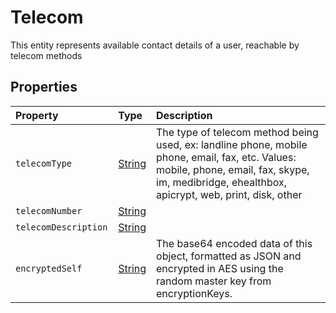 # Telecom

This entity represents available contact details of a user, reachable by telecom methods


## Properties

| Property | Type | Description |
| :--- | :--- | :--- |
| `telecomType ` | [String](String) | The type of telecom method being used, ex: landline phone, mobile phone, email, fax, etc. Values: mobile, phone, email, fax, skype, im, medibridge, ehealthbox, apicrypt, web, print, disk, other |
| `telecomNumber ` | [String](String) |   |
| `telecomDescription ` | [String](String) |   |
| `encryptedSelf ` | [String](String) | The base64 encoded data of this object, formatted as JSON and encrypted in AES using the random master key from encryptionKeys.  |
